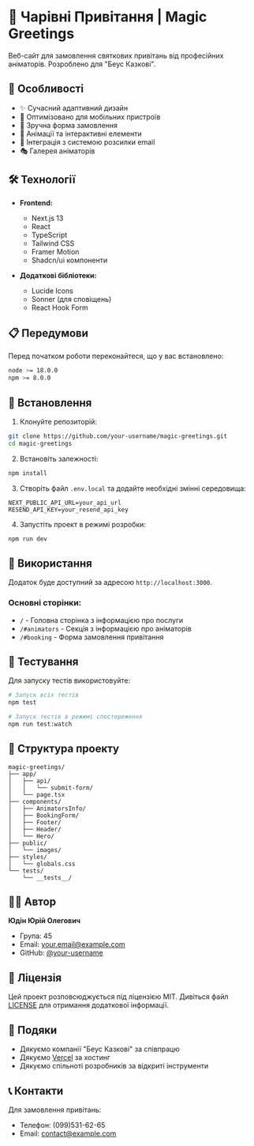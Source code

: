 # 🎈 Чарівні Привітання | Magic Greetings


Веб-сайт для замовлення святкових привітань від професійних аніматорів. Розроблено для "Беус Казкові".

## 🚀 Особливості

- ✨ Сучасний адаптивний дизайн
- 📱 Оптимізовано для мобільних пристроїв
- 🎯 Зручна форма замовлення
- 🎨 Анімації та інтерактивні елементи
- 📧 Інтеграція з системою розсилки email
- 🎭 Галерея аніматорів

## 🛠 Технології

- **Frontend:**
  - Next.js 13
  - React
  - TypeScript
  - Tailwind CSS
  - Framer Motion
  - Shadcn/ui компоненти

- **Додаткові бібліотеки:**
  - Lucide Icons
  - Sonner (для сповіщень)
  - React Hook Form

## 📋 Передумови

Перед початком роботи переконайтеся, що у вас встановлено:

```bash
node >= 18.0.0
npm >= 8.0.0
```

## 🚀 Встановлення

1. Клонуйте репозиторій:
```bash
git clone https://github.com/your-username/magic-greetings.git
cd magic-greetings
```

2. Встановіть залежності:
```bash
npm install
```

3. Створіть файл `.env.local` та додайте необхідні змінні середовища:
```env
NEXT_PUBLIC_API_URL=your_api_url
RESEND_API_KEY=your_resend_api_key
```

4. Запустіть проект в режимі розробки:
```bash
npm run dev
```

## 🎯 Використання

Додаток буде доступний за адресою `http://localhost:3000`. 

### Основні сторінки:

- `/` - Головна сторінка з інформацією про послуги
- `/#animators` - Секція з інформацією про аніматорів
- `/#booking` - Форма замовлення привітання

## 🧪 Тестування

Для запуску тестів використовуйте:

```bash
# Запуск всіх тестів
npm test

# Запуск тестів в режимі спостереження
npm run test:watch
```

## 📝 Структура проекту

```
magic-greetings/
├── app/
│   ├── api/
│   │   └── submit-form/
│   └── page.tsx
├── components/
│   ├── AnimatorsInfo/
│   ├── BookingForm/
│   ├── Footer/
│   ├── Header/
│   └── Hero/
├── public/
│   └── images/
├── styles/
│   └── globals.css
└── tests/
    └── __tests__/
```

## 👨‍💻 Автор

**Юдін Юрій Олегович**
- Група: 45
- Email: your.email@example.com
- GitHub: [@your-username](https://github.com/your-username)

## 📄 Ліцензія

Цей проект розповсюджується під ліцензією MIT. Дивіться файл [LICENSE](LICENSE) для отримання додаткової інформації.

## 🙏 Подяки

- Дякуємо компанії "Беус Казкові" за співпрацю
- Дякуємо [Vercel](https://vercel.com) за хостинг
- Дякуємо спільноті розробників за відкриті інструменти

## 📞 Контакти

Для замовлення привітань:
- Телефон: (099)531-62-65
- Email: contact@example.com
